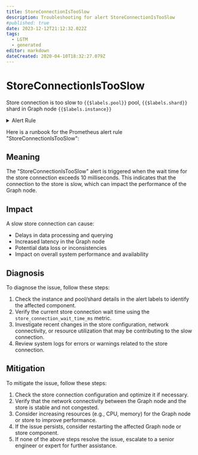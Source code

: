 ```yaml
---
title: StoreConnectionIsTooSlow
description: Troubleshooting for alert StoreConnectionIsTooSlow
#published: true
date: 2023-12-12T21:12:32.022Z
tags: 
  - LGTM
  - generated
editor: markdown
dateCreated: 2020-04-10T18:32:27.079Z
---
```


# StoreConnectionIsTooSlow

Store connection is too slow to `{{$labels.pool}}` pool, `{{$labels.shard}}` shard in Graph node `{{$labels.instance}}`

<details>
  <summary>Alert Rule</summary>

{{% rule "graph-node/graph-node-internal.yml" "StoreConnectionIsTooSlow" %}}

{{% comment %}}

```yaml
alert: StoreConnectionIsTooSlow
expr: store_connection_wait_time_ms > 10
for: 0m
labels:
    severity: warning
annotations:
    summary: Store connection is too slow (instance {{ $labels.instance }})
    description: |-
        Store connection is too slow to `{{$labels.pool}}` pool, `{{$labels.shard}}` shard in Graph node `{{$labels.instance}}`
          VALUE = {{ $value }}
          LABELS = {{ $labels }}
    runbook: https://github.com/srerun/prometheus-alerts/blob/main/content/runbooks/graph-node-internal/StoreConnectionIsTooSlow.md

```

{{% /comment %}}

</details>


Here is a runbook for the Prometheus alert rule "StoreConnectionIsTooSlow":

## Meaning

The "StoreConnectionIsTooSlow" alert is triggered when the wait time for the store connection exceeds 10 milliseconds. This indicates that the connection to the store is slow, which can impact the performance of the Graph node.

## Impact

A slow store connection can cause:

* Delays in data processing and querying
* Increased latency in the Graph node
* Potential data loss or inconsistencies
* Impact on overall system performance and availability

## Diagnosis

To diagnose the issue, follow these steps:

1. Check the instance and pool/shard details in the alert labels to identify the affected component.
2. Verify the current store connection wait time using the `store_connection_wait_time_ms` metric.
3. Investigate recent changes in the store configuration, network connectivity, or resource utilization that may be contributing to the slow connection.
4. Review system logs for errors or warnings related to the store connection.

## Mitigation

To mitigate the issue, follow these steps:

1. Check the store connection configuration and optimize it if necessary.
2. Verify that the network connectivity between the Graph node and the store is stable and not congested.
3. Consider increasing resources (e.g., CPU, memory) for the Graph node or store to improve performance.
4. If the issue persists, consider restarting the affected Graph node or store component.
5. If none of the above steps resolve the issue, escalate to a senior engineer or expert for further assistance.